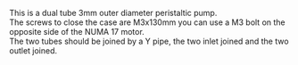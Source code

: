 This is a dual tube 3mm outer diameter peristaltic pump.  
The screws to close the case are M3x130mm you can use a M3 bolt on the opposite side of the NUMA 17 motor.  
The two tubes should be joined by a Y pipe, the two inlet joined and the two outlet joined.  
